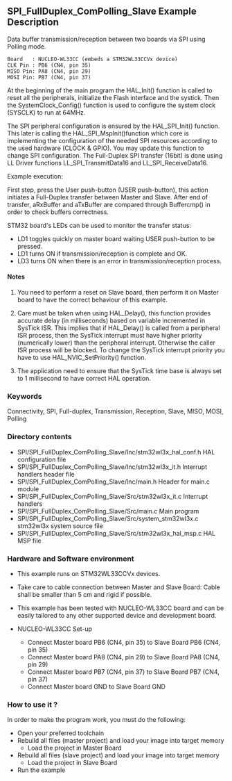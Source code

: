 ## <b>SPI_FullDuplex_ComPolling_Slave Example Description</b>

Data buffer transmission/reception between two boards via SPI using Polling mode.

	Board	: NUCLEO-WL33CC (embeds a STM32WL33CCVx device)
	CLK Pin	: PB6 (CN4, pin 35)
	MISO Pin: PA8 (CN4, pin 29)
	MOSI Pin: PB7 (CN4, pin 37)

At the beginning of the main program the HAL_Init() function is called to reset
all the peripherals, initialize the Flash interface and the systick.
Then the SystemClock_Config() function is used to configure the system
clock (SYSCLK) to run at 64MHz.

The SPI peripheral configuration is ensured by the HAL_SPI_Init() function.
This later is calling the HAL_SPI_MspInit()function which core is implementing
the configuration of the needed SPI resources according to the used hardware (CLOCK &
GPIO). You may update this function to change SPI configuration.
The Full-Duplex SPI transfer (16bit) is done using LL Driver functions
LL_SPI_TransmitData16 and LL_SPI_ReceiveData16.

Example execution:

First step, press the User push-button (USER push-button), this action initiates a Full-Duplex transfer
between Master and Slave.
After end of transfer, aRxBuffer and aTxBuffer are compared through Buffercmp() in order to
check buffers correctness.

STM32 board's LEDs can be used to monitor the transfer status:

 - LD1 toggles quickly on master board waiting USER push-button to be pressed.
 - LD1 turns ON if transmission/reception is complete and OK.
 - LD3 turns ON when there is an error in transmission/reception process.

#### <b>Notes</b>

 1. You need to perform a reset on Slave board, then perform it on Master board
    to have the correct behaviour of this example.

 2. Care must be taken when using HAL_Delay(), this function provides accurate delay (in milliseconds)
    based on variable incremented in SysTick ISR. This implies that if HAL_Delay() is called from
    a peripheral ISR process, then the SysTick interrupt must have higher priority (numerically lower)
    than the peripheral interrupt. Otherwise the caller ISR process will be blocked.
    To change the SysTick interrupt priority you have to use HAL_NVIC_SetPriority() function.

 3. The application need to ensure that the SysTick time base is always set to 1 millisecond
    to have correct HAL operation.

### <b>Keywords</b>

Connectivity, SPI, Full-duplex, Transmission, Reception, Slave, MISO, MOSI, Polling

### <b>Directory contents</b>

  - SPI/SPI_FullDuplex_ComPolling_Slave/Inc/stm32wl3x_hal_conf.h    HAL configuration file
  - SPI/SPI_FullDuplex_ComPolling_Slave/Inc/stm32wl3x_it.h          Interrupt handlers header file
  - SPI/SPI_FullDuplex_ComPolling_Slave/Inc/main.h                  Header for main.c module
  - SPI/SPI_FullDuplex_ComPolling_Slave/Src/stm32wl3x_it.c          Interrupt handlers
  - SPI/SPI_FullDuplex_ComPolling_Slave/Src/main.c                  Main program
  - SPI/SPI_FullDuplex_ComPolling_Slave/Src/system_stm32wl3x.c      stm32wl3x system source file
  - SPI/SPI_FullDuplex_ComPolling_Slave/Src/stm32wl3x_hal_msp.c     HAL MSP file

### <b>Hardware and Software environment</b>

  - This example runs on STM32WL33CCVx devices.

  - Take care to cable connection between Master and Slave Board:
    Cable shall be smaller than 5 cm and rigid if possible.

  - This example has been tested with NUCLEO-WL33CC board and can be
    easily tailored to any other supported device and development board.

  - NUCLEO-WL33CC Set-up
    - Connect Master board PB6 (CN4, pin 35) to Slave Board PB6 (CN4, pin 35)
    - Connect Master board PA8 (CN4, pin 29) to Slave Board PA8 (CN4, pin 29)
    - Connect Master board PB7 (CN4, pin 37) to Slave Board PB7 (CN4, pin 37)
    - Connect Master board GND to Slave Board GND

### <b>How to use it ?</b>

In order to make the program work, you must do the following:

 - Open your preferred toolchain
 - Rebuild all files (master project) and load your image into target memory
    - Load the project in Master Board
 - Rebuild all files (slave project) and load your image into target memory
    - Load the project in Slave Board
 - Run the example
